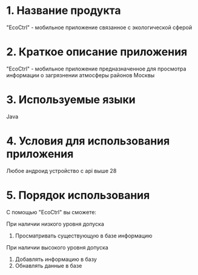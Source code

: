 # 1. Название продукта
"EcoCtrl" - мобильное приложение связанное с экологической сферой

# 2. Краткое описание приложения
"EcoCtrl" - мобильное приложение предназначенное для просмотра информации о загрязнении атмосферы районов Москвы

# 3. Используемые языки
Java

# 4. Условия для использования приложения
Любое андроид устройство с api выше 28

# 5. Порядок использования
С помощью "EcoCtrl" вы сможете:

При наличии низкого уровня допуска
1) Просматривать существующую в базе информацию

При наличии высокого уровня допуска
1) Добавлять информацию в базу
2) Обнавлять данные в базе
